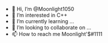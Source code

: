 - 👋 Hi, I’m @Moonlight1050
- 👀 I’m interested in C++
- 🌱 I’m currently learning ...
- 💞️ I’m looking to collaborate on ...
- 📫 How to reach me Moonlight'$#1111

<!---
Moonlight1050/Moonlight1050 is a ✨ special ✨ repository because its `README.md` (this file) appears on your GitHub profile.
You can click the Preview link to take a look at your changes.
--->
